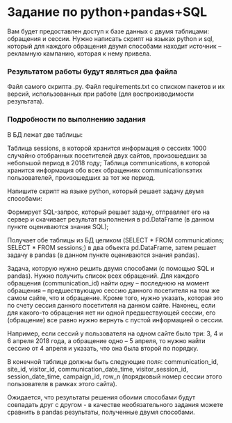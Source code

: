 # Задание по python+pandas+SQL

Вам будет предоставлен доступ к базе данных с двумя таблицами: обращения и сессии. Нужно написать скрипт на языках python и sql, который для каждого обращения двумя способами находит источник – рекламную кампанию, которая к нему привела.
### Результатом работы будут являться два файла
Файл самого скрипта .py.
Файл requirements.txt со списком пакетов и их версий, использованных при работе (для воспроизводимости результата).

### Подробности по выполнению задания
В БД лежат две таблицы:

Таблица sessions, в которой хранится информация о сессиях 1000 случайно отобранных посетителей двух сайтов, произошедших за небольшой период в 2018 году;
Таблица communications, в которой хранится информация обо всех обращениях communicationsэтих пользователей, произошедших за тот же период.

Напишите скрипт на языке python, который решает задачу двумя способами:

Формирует SQL-запрос, который решает задачу, отправляет его на сервер и скачивает результат выполнения в pd.DataFrame (в данном пункте оцениваются знания SQL);

Получает обе таблицы из БД целиком (SELECT * FROM communications; SELECT * FROM sessions;) в два объекта pd.DataFrame, затем решает задачу в pandas (в данном пункте оцениваются знания pandas).

Задача, которую нужно решить двумя способами (с помощью SQL и pandas). Нужно получить список всех обращений. Для каждого обращения (communication_id) найти одну – последнюю на момент обращения – предшествующую сессию данного посетителя на том же самом сайте, что и обращение. Кроме того, нужно указать, которая это по счету сессия данного посетителя на данном сайте. Наконец, если для какого-то обращения нет ни одной предшествующей сессии, его (обращение) все равно нужно вернуть с пустой информацией о сессии.

Например, если сессий у пользователя на одном сайте было три: 3, 4 и 6 апреля 2018 года, а обращение одно – 5 апреля, то нужно найти сессию от 4 апреля и указать, что она была второй по порядку.

В конечной таблице должны быть следующие поля: communication_id, site_id, visitor_id, communication_date_time, visitor_session_id, session_date_time, campaign_id, row_n (порядковый номер сессии этого пользователя в рамках этого сайта).

Ожидается, что результаты решения обоими способами будут совпадать друг с другом - в качестве необязательного задания можете сравнить в pandas результаты, полученные двумя способами.
